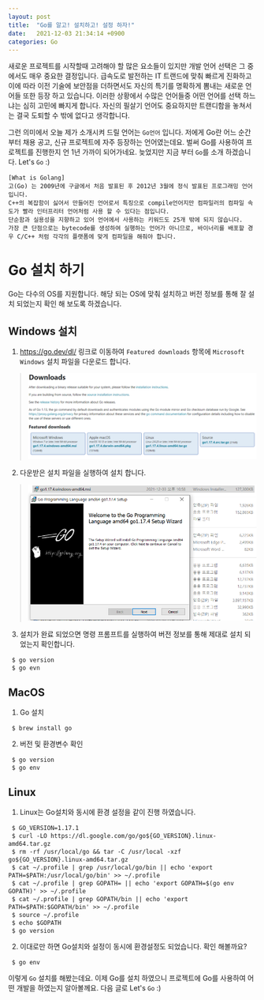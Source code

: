 ```yaml
---
layout: post
title:  "Go를 알고! 설치하고! 설정 하자!"
date:   2021-12-03 21:34:14 +0900
categories: Go
---
```

새로운 프로젝트를 시작할때 고려해야 할 많은 요소들이 있지만 개발 언어 선택은 그 중에서도 매우 중요한 결정입니다.
급속도로 발전하는 IT 트랜드에 맞춰 빠르게 진화하고 이에 따라 이전 기술에 보안점을 더하면서도 자신의 특기를 명확하게 뽐내는 새로운 언어들 또한 등장 하고 있습니다.
이러한 상황에서 수많은 언어들중 어떤 언어를 선택 하느냐는 심히 고민에 빠지게 합니다.
자신의 필살기 언어도 중요하지만 트랜디함을 놓쳐서는 결국 도퇴할 수 밖에 없다고 생각합니다.

그런 의미에서 오늘 제가 소개시켜 드릴 언어는 `Go언어` 입니다.
저에게 Go란 어느 순간부터 채용 공고, 신규 프로젝트에 자주 등장하는 언어였는데요. 벌써 Go를 사용하여 프로젝트를 진행한지 언 1년 가까이 되어가네요.
늦었지만 지금 부터 `Go`를 소개 하겠습니다. Let's `Go` :)

``` 
[What is Golang]
고(Go) 는 2009년에 구글에서 처음 발표된 후 2012년 3월에 정식 발표된 프로그래밍 언어 입니다. 
C++의 복잡함이 싫어서 만들어진 언어로서 특징으로 compile언어지만 컴파일러의 컴파일 속도가 빨라 인터프리터 언어처럼 사용 할 수 있다는 점입니다. 
단순함과 실용성을 지향하고 있어 언어에서 사용하는 키워드도 25개 밖에 되지 않습니다. 
가장 큰 단점으로는 bytecode를 생성하여 실행하는 언어가 아니므로, 바이너리를 배포할 경우 C/C++ 처럼 각각의 플랫폼에 맞게 컴파일을 해줘야 합니다.

```

Go 설치 하기
============= 

Go는 다수의 OS를 지원합니다. 해당 되는 OS에 맞춰 설치하고 버전 정보를 통해 잘 설치 되었는지 확인 해 보도록 하겠습니다.

Windows 설치
------------

1. https://go.dev/dl/ 링크로 이동하여 `Featured downloads` 항목에 `Microsoft Windows` 설치 파일을 다운로드 합니다.

> ![windows_download](../assets/go_windows_down.png)

2. 다운받은 설치 파일을 실행하여 설치 합니다.

> ![windows_download](../assets/go_window_msi.png)
3. 설치가 완료 되었으면 명령 프롬프트를 실행하여 버전 정보를 통해 제대로 설치 되었는지 확인합니다. 

``` 
 $ go version
 $ go evn 
```



MacOS
------

1. Go 설치
``` 
 $ brew install go
```

2. 버전 및 환경변수 확인
``` 
 $ go version
 $ go env
```



Linux
------

1. Linux는 Go설치와 동시에 환경 설정을 같이 진행 하였습니다. 
```
 $ GO_VERSION=1.17.1
 $ curl -LO https://dl.google.com/go/go${GO_VERSION}.linux-amd64.tar.gz
 $ rm -rf /usr/local/go && tar -C /usr/local -xzf go${GO_VERSION}.linux-amd64.tar.gz
 $ cat ~/.profile | grep /usr/local/go/bin || echo 'export PATH=$PATH:/usr/local/go/bin' >> ~/.profile
 $ cat ~/.profile | grep GOPATH= || echo 'export GOPATH=$(go env GOPATH)' >> ~/.profile
 $ cat ~/.profile | grep GOPATH/bin || echo 'export PATH=$PATH:$GOPATH/bin' >> ~/.profile
 $ source ~/.profile
 $ echo $GOPATH
 $ go version
```
2. 이대로만 하면 Go설치와 설정이 동시에 환경설정도 되었습니다. 확인 해볼까요?
```
 $ go env
```

이렇게 `Go` 설치를 해봤는데요. 이제 Go를 설치 하였으니 프로젝트에 Go를 사용하여 어떤 개발을 하였는지 알아볼께요. 
다음 글로 Let's `Go` :)
